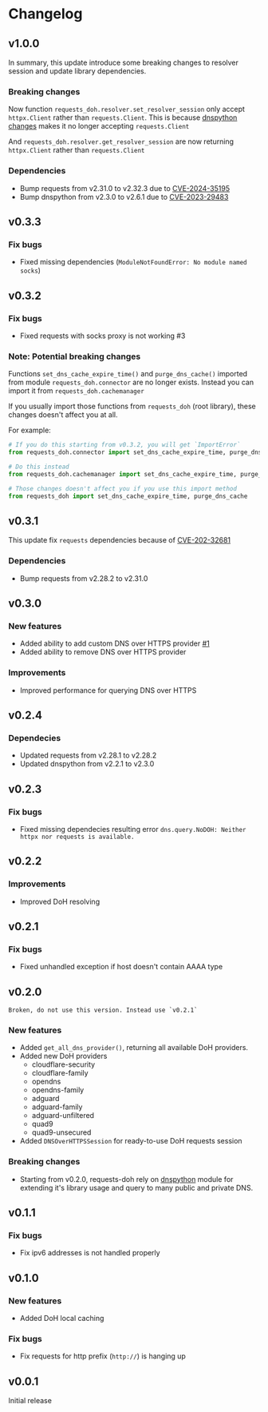 # Changelog

## v1.0.0

In summary, this update introduce some breaking changes to resolver session and update library dependencies.

### Breaking changes

Now function `requests_doh.resolver.set_resolver_session` only accept `httpx.Client` rather than `requests.Client`. 
This is because [dnspython changes](https://dnspython.readthedocs.io/en/stable/whatsnew.html#id6) makes it no longer 
accepting `requests.Client`

And `requests_doh.resolver.get_resolver_session` are now returning `httpx.Client` rather than `requests.Client`

### Dependencies

- Bump requests from v2.31.0 to v2.32.3 due to [CVE-2024-35195](https://github.com/advisories/GHSA-9wx4-h78v-vm56)
- Bump dnspython from v2.3.0 to v2.6.1 due to [CVE-2023-29483](https://github.com/advisories/GHSA-3rq5-2g8h-59hc)

## v0.3.3

### Fix bugs

- Fixed missing dependencies (`ModuleNotFoundError: No module named socks`)

## v0.3.2

### Fix bugs

- Fixed requests with socks proxy is not working #3

### Note: Potential breaking changes

Functions `set_dns_cache_expire_time()` and `purge_dns_cache()` imported from module `requests_doh.connector` are no longer exists. Instead you can import it from `requests_doh.cachemanager`

If you usually import those functions from `requests_doh` (root library), these changes doesn't affect you at all.

For example:

```python
# If you do this starting from v0.3.2, you will get `ImportError`
from requests_doh.connector import set_dns_cache_expire_time, purge_dns_cache

# Do this instead
from requests_doh.cachemanager import set_dns_cache_expire_time, purge_dns_cache

# Those changes doesn't affect you if you use this import method
from requests_doh import set_dns_cache_expire_time, purge_dns_cache
```

## v0.3.1

This update fix `requests` dependencies because of [CVE-202-32681](https://github.com/psf/requests/security/advisories/GHSA-j8r2-6x86-q33q)

### Dependencies

- Bump requests from v2.28.2 to v2.31.0

## v0.3.0

### New features

- Added ability to add custom DNS over HTTPS provider [#1](https://github.com/mansuf/requests-doh/issues/1)
- Added ability to remove DNS over HTTPS provider

### Improvements

- Improved performance for querying DNS over HTTPS

## v0.2.4

### Dependecies

- Updated requests from v2.28.1 to v2.28.2
- Updated dnspython from v2.2.1 to v2.3.0

## v0.2.3

### Fix bugs

- Fixed missing dependecies resulting error `dns.query.NoDOH: Neither httpx nor requests is available.`

## v0.2.2

### Improvements

- Improved DoH resolving

## v0.2.1

### Fix bugs

- Fixed unhandled exception if host doesn't contain AAAA type

## v0.2.0

```{warning}
Broken, do not use this version. Instead use `v0.2.1`
```

### New features

- Added `get_all_dns_provider()`, returning all available DoH providers.
- Added new DoH providers
    - cloudflare-security
    - cloudflare-family
    - opendns
    - opendns-family
    - adguard
    - adguard-family
    - adguard-unfiltered
    - quad9
    - quad9-unsecured
- Added `DNSOverHTTPSSession` for ready-to-use DoH requests session

### Breaking changes

- Starting from v0.2.0, requests-doh rely on [dnspython](https://github.com/rthalley/dnspython) module 
for extending it's library usage and query to many public and private DNS.

## v0.1.1

### Fix bugs

- Fix ipv6 addresses is not handled properly

## v0.1.0

### New features

- Added DoH local caching

### Fix bugs

- Fix requests for http prefix (`http://`) is hanging up

## v0.0.1

Initial release
